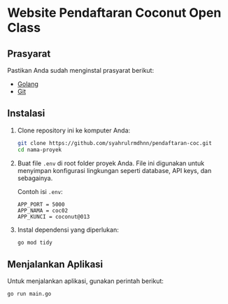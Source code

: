 # Website Pendaftaran Coconut Open Class

## Prasyarat

Pastikan Anda sudah menginstal prasyarat berikut:

- [Golang](https://golang.org/dl/)
- [Git](https://git-scm.com/)

## Instalasi

1. Clone repository ini ke komputer Anda:

    ```bash
    git clone https://github.com/syahrulrmdhnn/pendaftaran-coc.git
    cd nama-proyek
    ```

2. Buat file `.env` di root folder proyek Anda. File ini digunakan untuk menyimpan konfigurasi lingkungan seperti database, API keys, dan sebagainya.

    Contoh isi `.env`:

    ```env
    APP_PORT = 5000
    APP_NAMA = coc02
    APP_KUNCI = coconut@013
    ```

3. Instal dependensi yang diperlukan:

    ```bash
    go mod tidy
    ```

## Menjalankan Aplikasi

Untuk menjalankan aplikasi, gunakan perintah berikut:

```bash
go run main.go
